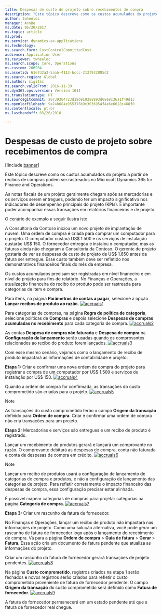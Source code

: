 ```yaml
---
title: Despesas de custo de projeto sobre recebimentos de compra
description: "Este tópico descreve como os custos acumulados do projeto a partir de recibos de compras podem ser rastreados no Microsoft Dynamics 365 for Finance and Operations."
author: twheeloc
manager: AnnBe
ms.date: 06/20/2017
ms.topic: article
ms.prod: 
ms.service: dynamics-ax-applications
ms.technology: 
ms.search.form: CostControlCommittedCost
audience: Application User
ms.reviewer: twheeloc
ms.search.scope: Core, Operations
ms.custom: 266984
ms.assetid: 61e7d2a3-5aab-4113-bccc-213f932885d2
ms.search.region: Global
ms.author: sigitac
ms.search.validFrom: 2016-11-30
ms.dyn365.ops.version: Version 1611
ms.translationtype: HT
ms.sourcegitcommit: a0739304723d19b910388893d08e8c36a1f49d13
ms.openlocfilehash: 9a74b684e955376b9c3036954f4a6e6628c468f0
ms.contentlocale: pt-br
ms.lasthandoff: 03/26/2018

---
```


# <a name="project-cost-accrual-on-purchase-receipts"></a>Despesas de custo de projeto sobre recebimentos de compra

[!include [banner](../includes/banner.md)]

Este tópico descreve como os custos acumulados do projeto a partir de recibos de compras podem ser rastreados no Microsoft Dynamics 365 for Finance and Operations. 

As notas fiscais de um projeto geralmente chegam após as mercadorias e os serviços serem entregues, podendo ter um impacto significativo nos indicadores de desempenho principais do projeto (KPIs). É importante poder acompanhar essas transações em relatórios financeiros e de projeto.

O cenário de exemplo a seguir ilustra isto. 

A Consultoria da Contoso iniciou um novo projeto de implantação de nuvem. Uma ordem de compra é criada para comprar um computador para o projeto. O computador custará US$ 1.500 e os serviços de instalação custarão US$ 150. O fornecedor entregou e instalou o computador, mas as faturas ainda não chegaram à Consultoria da Contoso. O gerente de projeto gostaria de ver as despesas de custo de projeto de US$ 1.650 antes da fatura ser entregue. Esse custo também deve ser refletido nos demonstrativos financeiros finais do mês da empresa. 

Os custos acumulados precisam ser registradas em nível financeiro e em nível de projeto para fins de relatório. No Finanças e Operações, a atualização financeira do recibo do produto pode ser rastreada para categorias de item e compra. 

Para itens, na página **Parâmetros de contas a pagar**, selecione a opção **Lançar recibos de produto ao razão**.
[![accruals1](./media/accruals1-1024x409.png)](./media/accruals1.png) 

Para categorias de compras, na página **Regra de política de categoria**, selecione políticas de **Compras** e depois selecione **Despesas de compras acumuladas no recebimento** para cada categoria de compra.
[![accruals2](./media/accruals2-1024x569.png)](./media/accruals2.png) 

As contas **Despesa de compra não faturada** e **Despesa de compra** na **Configuração de lançamento** serão usadas quando os comprovantes relacionados ao recibo do produto forem lançados.
[![accruals3](./media/accruals3-1024x429.png)](./media/accruals3.png) 

Com esse mesmo cenário, vejamos como o lançamento de recibo de produto impactará as informações de contabilidade e projeto. 

**Etapa 1:** Criar e confirmar uma nova ordem de compra do projeto para registrar a compra de um computador por US$ 1.500 e serviços de instalação por US$ 150.
[![accruals4](./media/accruals4-1024x497.png)](./media/accruals4.png) 

Quando a ordem de compra for confirmada, as transações do custo comprometido são criadas para o projeto. 
[![accruals5](./media/accruals5-1024x219.png)](./media/accruals5.png) 

> [!NOTE]
> As transações do custo comprometido terão o campo **Origem da transação** definido para **Ordem de compra**. Criar e confirmar uma ordem de compra não cria transações para um projeto. 

**Etapa 2:** Mercadorias e serviços são entregues e um recibo de produto é registrado. 

Lançar um recebimento de produtos gerará e lançará um comprovante no razão. O comprovante debitará as despesas de compra, conta não faturada e conta de despesas de compra em crédito. 
[![accruals6](./media/accruals6-1024x214.png)](./media/accruals6.png)

> [!NOTE]
> Lançar um recibo de produtos usará a configuração de lançamento de categorias de compra e produtos, e não a configuração de lançamento das categorias de projeto. Para refletir corretamente o impacto financeiro das despesas de compra, essa configuração precisar estar alinhada. 

É possível mapear categorias de compras para projetar categorias na página **Categoria de compra**.
[![accruals7](./media/accruals7-1024x390.png)](./media/accruals7.png)

**Etapa 3:** Criar um rascunho da fatura de fornecedor. 

No Finanças e Operações, lançar um recibo de produto não impactará nas informações de projeto. Como uma solução alternativa, você pode gerar um rascunho de fatura de fornecedor logo após o lançamento do recebimento de compra. Vá para a página **Ordem de compra** &gt; **Guia de fatura** &gt; **Gerar** &gt; **Fatura**. Essa ação cria um documento de fatura pendente que atualiza as informações do projeto. 

Criar um rascunho da fatura de fornecedor gerará transações de projeto pendentes. 
[![accruals8](./media/accruals8-1024x225.png)](./media/accruals8.png) 

Na página **Custo comprometido**, registros criados na etapa 1 serão fechados e novos registros serão criados para refletir o custo comprometido proveniente de fatura de fornecedor pendente. O campo **Origem da transação** do custo comprometido será definido como **Fatura de fornecedor**.
[![accruals9](./media/accruals9-1024x200.png)](./media/accruals9.png)

A fatura do fornecedor permanecerá em um estado pendente até que a fatura de fornecedor real chegue.




